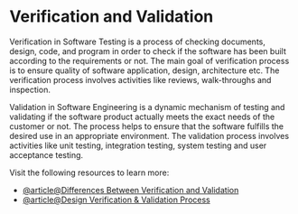 # Verification and Validation

Verification in Software Testing is a process of checking documents, design, code, and program in order to check if the software has been built according to the requirements or not. The main goal of verification process is to ensure quality of software application, design, architecture etc. The verification process involves activities like reviews, walk-throughs and inspection.

Validation in Software Engineering is a dynamic mechanism of testing and validating if the software product actually meets the exact needs of the customer or not. The process helps to ensure that the software fulfills the desired use in an appropriate environment. The validation process involves activities like unit testing, integration testing, system testing and user acceptance testing.

Visit the following resources to learn more:

- [@article@Differences Between Verification and Validation](https://www.guru99.com/verification-v-s-validation-in-a-software-testing.html)
- [@article@Design Verification & Validation Process](https://www.guru99.com/design-verification-process.html)
